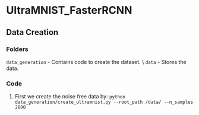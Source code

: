 # UltraMNIST_FasterRCNN

## Data Creation
### Folders
`data_generation` - Contains code to create the dataset. \\
`data` - Stores the data. 

### Code
1. First we create the noise free data by:
    `python data_generation/create_ultramnist.py --root_path /data/ --n_samples 2800`

